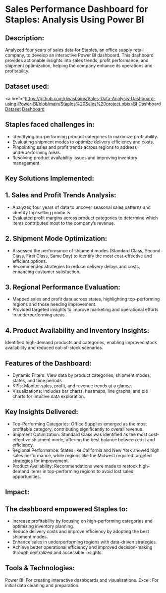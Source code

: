 # Sales Performance Dashboard for Staples: Analysis Using Power BI

## Description:
Analyzed four years of sales data for Staples, an office supply retail company, to develop an interactive Power BI dashboard. This dashboard provides actionable insights into sales trends, profit performance, and shipment optimization, helping the company enhance its operations and profitability.
## Dataset used:
<a href="https://github.com/divasbains/Sales-Data-Analysis-Dashboard-using-Power-BI/blob/main/Staples%20Sales%20project.pbix>BI Dashboard</a>
<a href="https://github.com/divasbains/Sales-Data-Analysis-Dashboard-using-Power-BI/blob/main/Sales_Data.xlsx">Dataset</a>
<a href="https://github.com/divasbains/Sales-Data-Analysis-Dashboard-using-Power-BI/blob/main/dashboard%20image.png">Dashboard</a>

## Staples faced challenges in:
- Identifying top-performing product categories to maximize profitability.
- Evaluating shipment modes to optimize delivery efficiency and costs.
- Pinpointing sales and profit trends across regions to address underperforming areas.
- Resolving product availability issues and improving inventory management.

## Key Solutions Implemented:
## 1. Sales and Profit Trends Analysis:
- Analyzed four years of data to uncover seasonal sales patterns and identify top-selling products.
- Evaluated profit margins across product categories to determine which items contributed most to the company’s revenue.

## 2. Shipment Mode Optimization:
- Assessed the performance of shipment modes (Standard Class, Second Class, First Class, Same Day) to identify the most cost-effective and efficient options.
- Recommended strategies to reduce delivery delays and costs, enhancing customer satisfaction.

## 3. Regional Performance Evaluation:
- Mapped sales and profit data across states, highlighting top-performing regions and those needing improvement.
- Provided targeted insights to improve marketing and operational efforts in underperforming areas.

## 4. Product Availability and Inventory Insights:
Identified high-demand products and categories, enabling improved stock availability and reduced out-of-stock scenarios.

## Features of the Dashboard:
- Dynamic Filters: View data by product categories, shipment modes, states, and time periods.
- KPIs: Monitor sales, profit, and revenue trends at a glance.
- Visualizations: Includes bar charts, heatmaps, line graphs, and pie charts for intuitive data exploration.

## Key Insights Delivered:
- Top-Performing Categories: Office Supplies emerged as the most profitable category, contributing significantly to overall revenue.
- Shipment Optimization: Standard Class was identified as the most cost-effective shipment mode, offering the best balance between cost and efficiency.
- Regional Performance: States like California and New York showed high sales performance, while regions like the Midwest required targeted strategies for improvement.
- Product Availability: Recommendations were made to restock high-demand items in top-performing regions to avoid lost sales opportunities.

## Impact: 
## The dashboard empowered Staples to:
- Increase profitability by focusing on high-performing categories and optimizing inventory planning.
- Reduce delivery costs and improve efficiency by adopting the best shipment modes.
- Enhance sales in underperforming regions with data-driven strategies.
- Achieve better operational efficiency and improved decision-making through centralized and accessible insights.

## Tools & Technologies:
Power BI: For creating interactive dashboards and visualizations.
Excel: For initial data cleaning and preparation.

